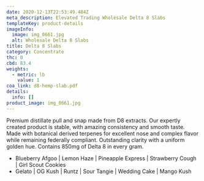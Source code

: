 ```yaml
---
date: 2020-12-13T22:53:49.484Z
meta_description: Elevated Trading Wholesale Delta 8 Slabs
templateKey: product-details
imageInfo:
  image: img_0661.jpg
  alt: Wholesale Delta 8 Slabs
title: Delta 8 Slabs
category: Concentrate
thc: 0
cbd: 83.4
weights:
  - metric: lb
    value: 1
coa_link: d8-hemp-slab.pdf
details:
  info: []
product_image: img_0661.jpg
---
```

Premium distillate pull and snap made from D8 extracts. Our
expertly created product is stable, with amazing consistency and smooth
taste. Made with botanical derived terpenes for excellent nose and complex
flavor while remaining federally compliant. Outstanding clarity with a
uniform golden hue. Contains 850mg of Delta 8 in every gram.

* Blueberry Afgoo | Lemon Haze | Pineapple Express | Strawberry Cough | Girl Scout Cookies
* Gelato | OG Kush | Runtz | Sour Tangie | Wedding Cake | Mango Kush